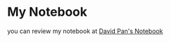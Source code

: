 # My Notebook

you can review my notebook at [David Pan's Notebook](https://david-pigeon.github.io/notebook)